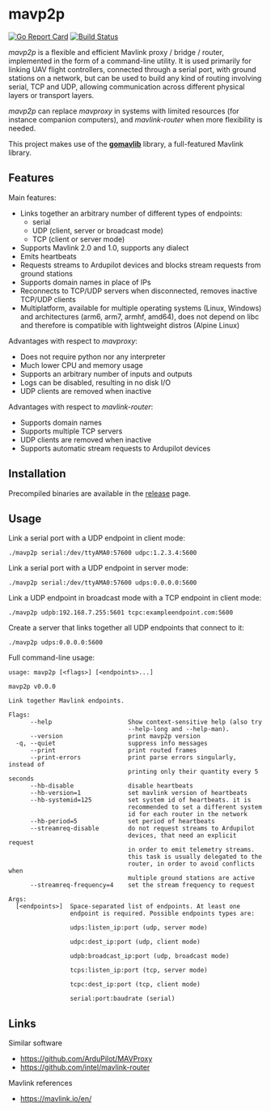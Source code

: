 
# mavp2p

[![Go Report Card](https://goreportcard.com/badge/github.com/gswly/mavp2p)](https://goreportcard.com/report/github.com/gswly/mavp2p)
[![Build Status](https://travis-ci.org/gswly/mavp2p.svg?branch=master)](https://travis-ci.org/gswly/mavp2p)

_mavp2p_ is a flexible and efficient Mavlink proxy / bridge / router, implemented in the form of a command-line utility. It is used primarily for linking UAV flight controllers, connected through a serial port, with ground stations on a network, but can be used to build any kind of routing involving serial, TCP and UDP, allowing communication across different physical layers or transport layers.

_mavp2p_ can replace _mavproxy_ in systems with limited resources (for instance companion computers), and _mavlink-router_ when more flexibility is needed.

This project makes use of the [**gomavlib**](https://github.com/gswly/gomavlib) library, a full-featured Mavlink library.

## Features

Main features:
* Links together an arbitrary number of different types of endpoints:
  * serial
  * UDP (client, server or broadcast mode)
  * TCP (client or server mode)
* Supports Mavlink 2.0 and 1.0, supports any dialect
* Emits heartbeats
* Requests streams to Ardupilot devices and blocks stream requests from ground stations
* Supports domain names in place of IPs
* Reconnects to TCP/UDP servers when disconnected, removes inactive TCP/UDP clients
* Multiplatform, available for multiple operating systems (Linux, Windows) and architectures (arm6, arm7, armhf, amd64), does not depend on libc and therefore is compatible with lightweight distros (Alpine Linux)

Advantages with respect to _mavproxy_:
* Does not require python nor any interpreter
* Much lower CPU and memory usage
* Supports an arbitrary number of inputs and outputs
* Logs can be disabled, resulting in no disk I/O
* UDP clients are removed when inactive

Advantages with respect to _mavlink-router_:
* Supports domain names
* Supports multiple TCP servers
* UDP clients are removed when inactive
* Supports automatic stream requests to Ardupilot devices

## Installation

Precompiled binaries are available in the [release](https://github.com/gswly/mavp2p/releases) page.

## Usage

Link a serial port with a UDP endpoint in client mode:
```
./mavp2p serial:/dev/ttyAMA0:57600 udpc:1.2.3.4:5600
```

Link a serial port with a UDP endpoint in server mode:
```
./mavp2p serial:/dev/ttyAMA0:57600 udps:0.0.0.0:5600
```

Link a UDP endpoint in broadcast mode with a TCP endpoint in client mode:
```
./mavp2p udpb:192.168.7.255:5601 tcpc:exampleendpoint.com:5600
```

Create a server that links together all UDP endpoints that connect to it:
```
./mavp2p udps:0.0.0.0:5600
```

Full command-line usage:
```
usage: mavp2p [<flags>] [<endpoints>...]

mavp2p v0.0.0

Link together Mavlink endpoints.

Flags:
      --help                     Show context-sensitive help (also try
                                 --help-long and --help-man).
      --version                  print mavp2p version
  -q, --quiet                    suppress info messages
      --print                    print routed frames
      --print-errors             print parse errors singularly, instead of
                                 printing only their quantity every 5 seconds
      --hb-disable               disable heartbeats
      --hb-version=1             set mavlink version of heartbeats
      --hb-systemid=125          set system id of heartbeats. it is
                                 recommended to set a different system
                                 id for each router in the network
      --hb-period=5              set period of heartbeats
      --streamreq-disable        do not request streams to Ardupilot
                                 devices, that need an explicit request
                                 in order to emit telemetry streams.
                                 this task is usually delegated to the
                                 router, in order to avoid conflicts when
                                 multiple ground stations are active
      --streamreq-frequency=4    set the stream frequency to request

Args:
  [<endpoints>]  Space-separated list of endpoints. At least one
                 endpoint is required. Possible endpoints types are:

                 udps:listen_ip:port (udp, server mode)

                 udpc:dest_ip:port (udp, client mode)

                 udpb:broadcast_ip:port (udp, broadcast mode)

                 tcps:listen_ip:port (tcp, server mode)

                 tcpc:dest_ip:port (tcp, client mode)

                 serial:port:baudrate (serial)

```

## Links

Similar software
* https://github.com/ArduPilot/MAVProxy
* https://github.com/intel/mavlink-router

Mavlink references
* https://mavlink.io/en/
